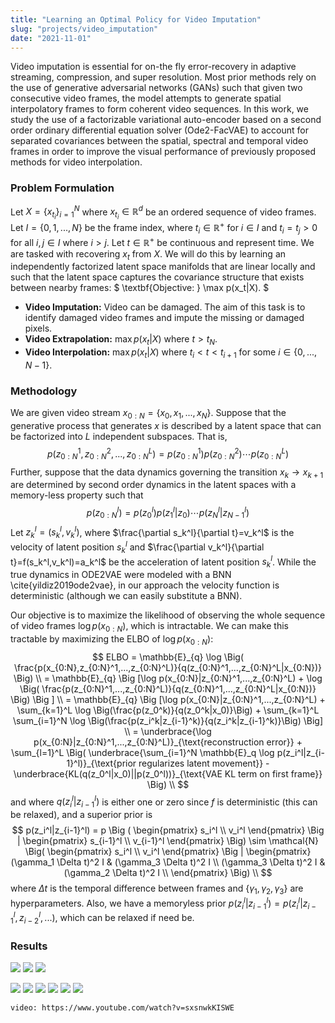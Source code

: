 ```yaml
---
title: "Learning an Optimal Policy for Video Imputation"
slug: "projects/video_imputation"
date: "2021-11-01"
---
```

Video imputation is essential for on-the fly error-recovery in adaptive streaming, compression, and super resolution. Most prior  methods rely on the use of generative adversarial networks (GANs) such that given two consecutive video frames, the model attempts to generate spatial interpolatory frames to form coherent video sequences.  In this work, we study the use of a factorizable variational auto-encoder based on a second order ordinary differential equation solver (Ode2-FacVAE) to account for separated covariances between the spatial, spectral and temporal video frames in order to improve the visual performance of previously proposed methods for video interpolation.


### Problem Formulation
Let  $X=\{x_{t_i}\}_{i=1}^N$ where $x_{t_i} \in \mathbb{R}^d$ be an ordered sequence of video frames. Let $I=\{0,1,...,N\}$ be the frame index, where $t_i \in \mathbb{R}^+$ for $i \in I$ and $t_i=t_j > 0$ for all $i,j \in I$ where $i > j$. Let $t \in \mathbb{R}^+$ be continuous and represent time. We are tasked with recovering $x_t$ from $X$. We will do this by learning an independently factorized latent space manifolds that are linear locally and such that the latent space captures the covariance structure that exists between nearby frames:
$ \textbf{Objective: } \max p(x_t|X). $

* **Video Imputation:** Video can be damaged. The aim of this task is to identify damaged video frames and impute the missing or damaged pixels.
* **Video Extrapolation:** $\max p(x_t|X)$ where $t > t_N$.
* **Video Interpolation:** $\max p(x_t|X)$ where $t_i < t < t_{i+1}$ for some $i \in \{0,...,N-1\}$.


### Methodology
We are given video stream $x_{0:N}=\{x_0,x_1,...,x_N\}$.  Suppose that the generative process that generates $x$ is described by a latent space that can be factorized into $L$ independent subspaces. That is,
$$
% p(x|z_{0:N}^1,z_{0:N}^2,...,z_{0:N}^L)=p(x|z_{0:N}^1)p(x|z_{0:N}^2)\cdots p(x|z_{0:N}^L)
p(z_{0:N}^1,z_{0:N}^2,...,z_{0:N}^L)=p(z_{0:N}^1)p(z_{0:N}^2)\cdots p(z_{0:N}^L)
$$
Further, suppose that the data dynamics governing the transition $x_k \to x_{k+1}$ are determined by second order dynamics in the latent spaces with a memory-less property such that
$$
p(z_{0:N}^l)=p(z_0^l)p(z_1^l|z_0)\cdots p(z_N^l|z_{N-1}^l)
$$
Let $z_k^l=(s_k^l,v_k^l)$, where $\frac{\partial s_k^l}{\partial t}=v_k^l$ is the velocity of latent position $s_k^l$ and $\frac{\partial v_k^l}{\partial t}=f(s_k^l,v_k^l)=a_k^l$ be the acceleration of latent position $s_k^l$.  While the true dynamics in ODE2VAE were modeled with a BNN \cite{yildiz2019ode2vae}, in our approach the velocity function is deterministic (although we can easily substitute a BNN).

Our objective is to maximize the likelihood of observing the whole sequence of video frames $\log p(x_{0:N})$, which is intractable. We can make this tractable by maximizing the ELBO of $\log p(x_{0:N})$:
$$
ELBO = \mathbb{E}_{q} \log \Big( \frac{p(x_{0:N},z_{0:N}^1,...,z_{0:N}^L)}{q(z_{0:N}^1,...,z_{0:N}^L|x_{0:N})} \Big) \\
= \mathbb{E}_{q} \Big [\log p(x_{0:N}|z_{0:N}^1,...,z_{0:N}^L) + \log \Big( \frac{p(z_{0:N}^1,...,z_{0:N}^L)}{q(z_{0:N}^1,...,z_{0:N}^L|x_{0:N})} \Big) \Big ] \\
= \mathbb{E}_{q} \Big [\log p(x_{0:N}|z_{0:N}^1,...,z_{0:N}^L) +
\sum_{k=1}^L \log \Big(\frac{p(z_0^k)}{q(z_0^k|x_0)}\Big) + \sum_{k=1}^L \sum_{i=1}^N \log \Big(\frac{p(z_i^k|z_{i-1}^k)}{q(z_i^k|z_{i-1}^k)}\Big)
\Big] \\
= \underbrace{\log p(x_{0:N}|z_{0:N}^1,...,z_{0:N}^L)}_{\text{reconstruction error}} + \sum_{l=1}^L \Big( \underbrace{\sum_{i=1}^N \mathbb{E}_q \log p(z_i^l|z_{i-1}^l)}_{\text{prior regularizes latent movement}} - \underbrace{KL(q(z_0^l|x_0)||p(z_0^l))}_{\text{VAE KL term on first frame}} \Big) \\
$$
and where $q(z_i^l|z_{i-1}^l)$ is either one or zero since $f$ is deterministic (this can be relaxed),
and a superior prior is
$$
p(z_i^l|z_{i-1}^l) = p \Big (
\begin{pmatrix}
s_i^l \\ v_i^l
\end{pmatrix}
\Big |
\begin{pmatrix}
s_{i-1}^l \\ v_{i-1}^l
\end{pmatrix}
\Big) \sim \mathcal{N} \Big(
\begin{pmatrix}
s_i^l \\ v_i^l
\end{pmatrix}
\Big |
\begin{pmatrix}
(\gamma_1 \Delta t)^2 I & (\gamma_3 \Delta t)^2 I \\
(\gamma_3 \Delta t)^2 I & (\gamma_2 \Delta t)^2 I \\
\end{pmatrix}
\Big) \\
$$
where $\Delta t$ is the temporal difference between frames and $\{\gamma_1, \gamma_2, \gamma_3\}$ are hyperparameters. Also, we have a memoryless prior $p(z_i^l|z_{i-1}^l)=p(z_i^l|z_{i-1}^l,z_{i-2}^l,...)$, which can be relaxed if need be.

### Results
![](https://i.imgur.com/zcZbUnZ.png)
![](https://i.imgur.com/W4nGOSe.png)
![](https://i.imgur.com/UjzSG7X.png)

![](https://i.imgur.com/GVR5Wwn.png)
![](https://i.imgur.com/yVsH2IK.png)
![](https://i.imgur.com/lqUzqUy.png)
![](https://i.imgur.com/yMoFLI4.png)
![](https://i.imgur.com/Os1nUPw.png)
![](https://i.imgur.com/xODUubq.jpg)

`video: https://www.youtube.com/watch?v=sxsnwkKISWE`

